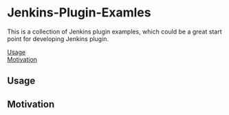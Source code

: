 # Jenkins-Plugin-Examles
This is a collection of Jenkins plugin examples, which could be a great start point for developing Jenkins plugin.

[Usage](#usage)  
[Motivation](#motivation)

## Usage

## Motivation
